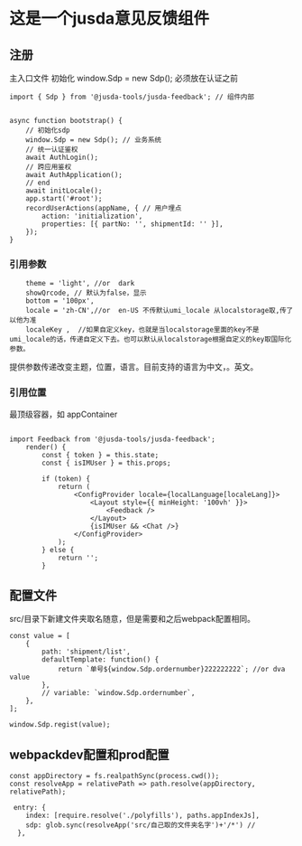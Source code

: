 # 这是一个jusda意见反馈组件
## 注册
主入口文件
初始化  window.Sdp = new Sdp();  必须放在认证之前
```
import { Sdp } from '@jusda-tools/jusda-feedback'; // 组件内部


async function bootstrap() {
    // 初始化sdp
    window.Sdp = new Sdp(); // 业务系统
    // 统一认证鉴权
    await AuthLogin();
    // 跨应用鉴权
    await AuthApplication();
    // end
    await initLocale();
    app.start('#root');
    recordUserActions(appName, { // 用户埋点
        action: 'initialization',
        properties: [{ partNo: '', shipmentId: '' }],
    });
}

```
### 引用参数
        theme = 'light', //or  dark
        showQrcode, // 默认为false，显示
        bottom = '100px',
        locale = 'zh-CN',//or  en-US 不传默认umi_locale 从localstorage取,传了以他为准
        localeKey ,  //如果自定义key，也就是当localstorage里面的key不是umi_locale的话，传递自定义下去。也可以默认从localstorage根据自定义的key取国际化参数。

提供参数传递改变主题，位置，语言。目前支持的语言为中文，。英文。
### 引用位置
最顶级容器，如 appContainer
```

import Feedback from '@jusda-tools/jusda-feedback';
    render() {
        const { token } = this.state;
        const { isIMUser } = this.props;

        if (token) {
            return (
                <ConfigProvider locale={localLanguage[localeLang]}>
                    <Layout style={{ minHeight: '100vh' }}>
                        <Feedback />
                    </Layout>
                    {isIMUser && <Chat />}
                </ConfigProvider>
            );
        } else {
            return '';
        }
```
## 配置文件
src/目录下新建文件夹取名随意，但是需要和之后webpack配置相同。
```
const value = [
    {
        path: 'shipment/list',
        defaultTemplate: function() {
            return `单号${window.Sdp.ordernumber}222222222`; //or dva value
        },
        // variable: `window.Sdp.ordernumber`,
    },
];

window.Sdp.regist(value);
```
## webpackdev配置和prod配置
```
const appDirectory = fs.realpathSync(process.cwd());
const resolveApp = relativePath => path.resolve(appDirectory, relativePath);

 entry: {
    index: [require.resolve('./polyfills'), paths.appIndexJs],
    sdp: glob.sync(resolveApp('src/自己取的文件夹名字')+'/*') // 
  },
```

